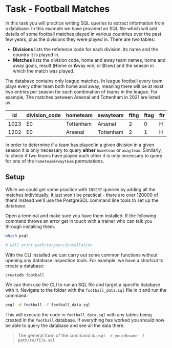 # Task - Football Matches

In this task you will practice writing SQL queries to extract information from a database. In this example we have provided an SQL file which will add details of some football matches played in various countries over the past few years, plus the divisions they were played in. There are two tables:

- **Divisions** lists the reference code for each division, its name and the country it is played in.
- **Matches** lists the division code, home and away team names, home and away goals, result (**H**ome or **A**way win, or **D**raw) and the season in which the match was played.

The database contains only league matches. In league football every team plays every other team both home and away, meaning there will be at least two entries per season for each combination of teams in the league. For example, The matches between Arsenal and Tottenham in 2021 are listed as:

| id   | division_code | hometeam  | awayteam  | fthg | ftag | ftr | season |
|------|---------------|-----------|-----------|------|------|-----|--------|
| 1023 | E0            | Tottenham | Arsenal   | 2    | 0    | H   | 2021   |
| 1202 | E0            | Arsenal   | Tottenham | 2    | 1    | H   | 2021   |

In order to determine if a team has played in a given division in a given season it is only necessary to query **either** `hometeam` or `awayteam`. Similarly, to check if two teams have played each other it is only necessary to query for one of the `hometeam`/`awayteam` permutations.

## Setup

While we could get some practice with `INSERT` queries by adding all the matches individually, it just won't be practical - there are over 120000 of them! Instead we'll use the PostgreSQL command line tools to set up the database.

Open a terminal and make sure you have them installed. If the following command throws an error get in touch with a trainer who can talk you through installing them.

```sh
which psql

# will print path/to/your/installation
```

With the CLI installed we can carry out some common functions without opening any database inspection tools. For example, we have a shortcut to create a database:

```sh
createdb football
```

We can then use the CLI to run an SQL file and target a specific database with it. Navigate to the folder with the `football_data.sql` file in it and run the command:

```sh
psql -d football -f football_data.sql
```

This will execute the code in `football_data.sql` with any tables being created in the `football` database. If everything has worked you should now be able to query the database and see all the data there.

> The general form of the command is `psql -d yourdbname -f path/to/file.sql`